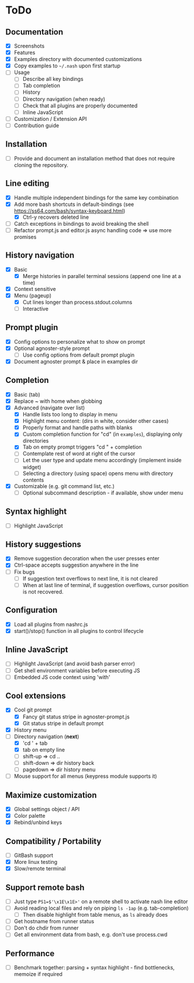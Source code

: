 # ToDo

## Documentation
- [x] Screenshots
- [x] Features
- [x] Examples directory with documented customizations
- [x] Copy examples to `~/.nash` upon first startup
- [ ] Usage
    - [ ] Describe all key bindings
    - [ ] Tab completion
    - [ ] History
    - [ ] Directory navigation (when ready) 
    - [ ] Check that all plugins are properly documented
    - [ ] Inline JavaScript
- [ ] Customization / Extension API
- [ ] Contribution guide

## Installation
- [ ] Provide and document an installation method that does not require
    cloning the repository.

## Line editing
- [x] Handle multiple independent bindings for the same key combination
- [x] Add more bash shortcuts in default-bindings
    (see https://ss64.com/bash/syntax-keyboard.html)
    - [x] Ctrl-y recovers deleted line
- [ ] Catch exceptions in bindings to avoid breaking the shell
- [ ] Refactor prompt.js and editor.js async handling code => use more promises

## History navigation
- [x] Basic
    - [x] Merge histories in parallel terminal sessions (append one line at a time)
- [x] Context sensitive
- [x] Menu (pageup)
    - [x] Cut lines longer than process.stdout.columns
    - [ ] Interactive

## Prompt plugin
- [x] Config options to personalize what to show on prompt
- [x] Optional agnoster-style prompt
    - [ ] Use config options from default prompt plugin
- [x] Document agnoster prompt & place in examples dir

## Completion
- [x] Basic (tab)
- [x] Replace ~ with home when globbing
- [x] Advanced (navigate over list)
    - [x] Handle lists too long to display in menu
    - [x] Highlight menu content: (dirs in white, consider other cases)
    - [x] Properly format and handle paths with blanks
    - [x] Custom completion function for "cd" (in `examples`), displaying only
        directories
    - [x] Tab on empty prompt triggers "cd " + completion
    - [ ] Contemplate rest of word at right of the cursor
    - [ ] Let the user type and update menu accordingly (implement inside widget)
    - [ ] Selecting a directory (using space) opens menu with directory contents
- [x] Customizable (e.g. git command list, etc.)
    - [ ] Optional subcommand description - if available, show under menu

## Syntax highlight
- [ ] Highlight JavaScript

## History suggestions
- [x] Remove suggestion decoration when the user presses enter
- [x] Ctrl-space accepts suggestion anywhere in the line
- [ ] Fix bugs
    - [ ] If suggestion text overflows to next line, it is not cleared
    - [ ] When at last line of terminal, if suggestion overflows, cursor
        position is not recovered.

## Configuration
- [x] Load all plugins from nashrc.js
- [x] start()/stop() function in all plugins to control lifecycle

## Inline JavaScript
- [ ] Highlight JavaScript (and avoid bash parser error)
- [ ] Get shell environment variables before executing JS
- [ ] Embedded JS code context using 'with'

## Cool extensions
- [x] Cool git prompt
    - [x] Fancy git status stripe in agnoster-prompt.js
    - [x] Git status stripe in default prompt
- [x] History menu
- [ ] Directory navigation (**next**)
    - [x] 'cd ' + tab
    - [x] tab on empty line
    - [ ] shift-up => cd ..
    - [ ] shift-down => dir history back
    - [ ] pagedown => dir history menu
- [ ] Mouse support for all menus (keypress module supports it)

## Maximize customization
- [x] Global settings object / API
- [x] Color palette
- [x] Rebind/unbind keys

## Compatibility / Portability
- [ ] GitBash support
- [x] More linux testing
- [x] Slow/remote terminal

## Support remote bash
- [ ] Just type `PS1=$'\x1E\x1E>'` on a remote shell to activate nash line editor
- [ ] Avoid reading local files and rely on piping `ls -1ap` (e.g. tab-completion)
    - [ ] Then disable highlight from table menus, as `ls` already does
- [ ] Get hostname from runner status
- [ ] Don't do chdir from runner
- [ ] Get all environment data from bash, e.g. don't use process.cwd

## Performance
- [ ] Benchmark together: parsing + syntax highlight - find bottlenecks, memoize if required

